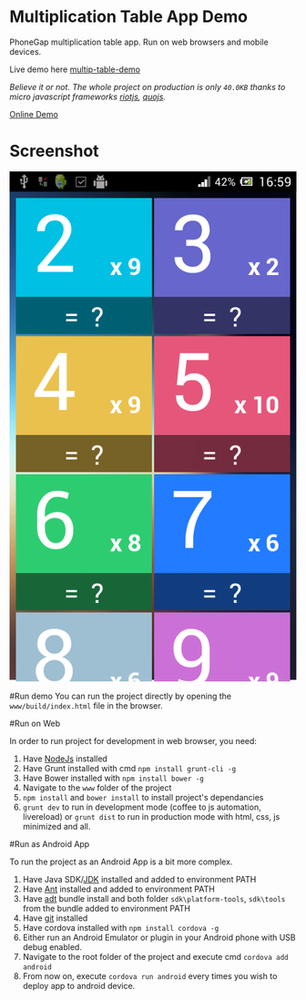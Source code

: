 Multiplication Table App Demo
=================

PhoneGap multiplication table app. Run on web browsers and mobile devices.

Live demo here [multip-table-demo](http://tiengtinh.github.io/multip-table-demo/www/build/)

*Believe it or not. The whole project on production is only `40.0KB` thanks to micro javascript frameworks [riotjs](https://github.com/moot/riotjs), [quojs](http://quojs.tapquo.com/).*

[Online Demo](http://tiengtinh.github.io/multip-table-demo/www/build/)

# Screenshot
![TodoMVC](screenshot.png)

#Run demo
You can run the project directly by opening the `www/build/index.html` file in the browser.

#Run on Web

In order to run project for development in web browser, you need:

1. Have [NodeJs](nodejs.org) installed
2. Have Grunt installed with cmd `npm install grunt-cli -g`
3. Have Bower installed with `npm install bower -g`
4. Navigate to the `www` folder of the project
6. `npm install` and `bower install` to install project's dependancies
7. `grunt dev` to run in development mode (coffee to js automation, livereload) or `grunt dist` to run in production mode with html, css, js minimized and all.

#Run as Android App

To run the project as an Android App is a bit more complex.

1. Have Java SDK/[JDK](http://www.oracle.com/technetwork/java/javase/downloads/jdk7-downloads-1880260.html) installed and added to environment PATH
2. Have [Ant](http://ant.apache.org/) installed and added to environment PATH
3. Have [adt](http://developer.android.com/sdk/installing/bundle.html) bundle install and both folder `sdk\platform-tools`, `sdk\tools` from the bundle added to environment PATH
4. Have [git](http://git-scm.com/) installed
5. Have cordova installed with `npm install cordova -g`
6. Either run an Android Emulator or plugin in your Android phone with USB debug enabled.
7. Navigate to the root folder of the project and execute cmd `cordova add android`
8. From now on, execute `cordova run android` every times you wish to deploy app to android device.
